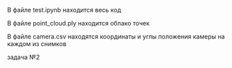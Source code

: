 В файле test.ipynb находится весь код

В файле point_cloud.ply находится облако точек

В файле camera.csv находятся координаты  и углы положения камеры на каждом из снимков 

задача №2
